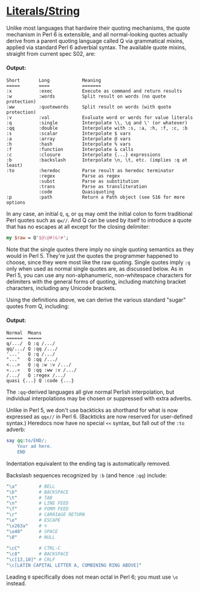 [1]: http://rosettacode.org/wiki/Literals/String

# [Literals/String][1]

Unlike most languages that hardwire their quoting mechanisms, the quote mechanism in Perl 6 is extensible, and all normal-looking quotes actually derive from a parent quoting language called Q via grammatical mixins, applied via standard Perl 6 adverbial syntax.
The available quote mixins, straight from current spec S02, are:


#### Output:
```
Short       Long            Meaning
=====       ====            =======
:x          :exec           Execute as command and return results
:w          :words          Split result on words (no quote protection)
:ww         :quotewords     Split result on words (with quote protection)
:v          :val            Evaluate word or words for value literals
:q          :single         Interpolate \\, \q and \' (or whatever)
:qq         :double         Interpolate with :s, :a, :h, :f, :c, :b
:s          :scalar         Interpolate $ vars
:a          :array          Interpolate @ vars
:h          :hash           Interpolate % vars
:f          :function       Interpolate & calls
:c          :closure        Interpolate {...} expressions
:b          :backslash      Interpolate \n, \t, etc. (implies :q at least)
:to         :heredoc        Parse result as heredoc terminator
            :regex          Parse as regex
            :subst          Parse as substitution
            :trans          Parse as transliteration
            :code           Quasiquoting
:p          :path           Return a Path object (see S16 for more options
```


In any case, an initial `Q`, `q`, or `qq` may omit the initial colon to form traditional Perl quotes such as `qw//`.
And Q can be used by itself to introduce a quote that has no escapes at all except for the closing delimiter:

```perl
my $raw = Q'$@\@#)&!#';
```


Note that the single quotes there imply no single quoting semantics as they would in Perl 5. They're just the quotes the programmer happened to choose, since they were most like the raw quoting. Single quotes imply `:q` only when used as normal single quotes are, as discussed below.
As in Perl 5, you can use any non-alphanumeric, non-whitespace characters for delimiters with the general forms of quoting, including matching bracket characters, including any Unicode brackets.



Using the definitions above, we can derive the various standard "sugar" quotes from Q, including:


#### Output:
```
Normal  Means
======  =====
q/.../  Q :q /.../
qq/.../ Q :qq /.../
'...'   Q :q /.../
"..."   Q :qq /.../
<...>   Q :q :w :v /.../
«...»   Q :qq :ww :v /.../
/.../   Q :regex /.../
quasi {...} Q :code {...}
```


The `:qq`-derived languages all give normal Perlish interpolation, but individual interpolations may be chosen or suppressed with extra adverbs.



Unlike in Perl 5, we don't use backticks as shorthand for what is now expressed as `qqx//` in Perl 6.
(Backticks are now reserved for user-defined syntax.)
Heredocs now have no special `<<` syntax,
but fall out of the `:to` adverb:

```perl
say qq:to/END/;
    Your ad here.
    END
```


Indentation equivalent to the ending tag is automatically removed.



Backslash sequences recognized by `:b` (and hence `:qq`) include:

```perl
"\a"        # BELL
"\b"        # BACKSPACE
"\t"        # TAB
"\n"        # LINE FEED
"\f"        # FORM FEED
"\r"        # CARRIAGE RETURN
"\e"        # ESCAPE
"\x263a"    # ☺
"\o40"      # SPACE
"\0"        # NULL
 
"\cC"       # CTRL-C
"\c8"       # BACKSPACE
"\c[13,10]" # CRLF
"\c[LATIN CAPITAL LETTER A, COMBINING RING ABOVE]"
```


Leading `0` specifically does not mean octal in Perl 6;
you must use `\o` instead.
